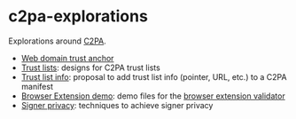# c2pa-explorations
Explorations around [C2PA](https://c2pa.org).

* [Web domain trust anchor](./web-domain-trust-anchor/web-domain-trust-anchor.md)
* [Trust lists](./trust-lists/trust-lists.md): designs for C2PA trust lists
* [Trust list info](./trust-lists/trust-list-info.md): proposal to add trust list info (pointer, URL, etc.) to a C2PA manifest
* [Browser Extension demo](./cbe-demo/README.md): demo files for the [browser extension validator](https://github.com/microsoft/c2pa-extension-validator)
* [Signer privacy](./privacy/signer-privacy.md): techniques to achieve signer privacy
